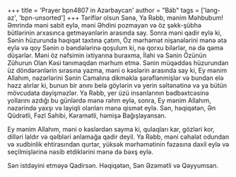 +++
title = 'Prayer bpn4807 in Azərbaycan'
author = "Báb"
tags = ['lang-az', 'bpn-unsorted']
+++
Təriflər olsun Sənə, Ya Rəbb, mənim Məhbubum! Əmrində məni sabit eylə, məni Əhdini pozmayan və öz şəkk-şübhə bütlərinin arxasınca getməyənlərin arasında say. Sonra məni qadir eylə ki, Sənin hüzurunda həqiqət taxtına çatım, Öz mərhəmət nişanələrini mənə əta eylə və qoy Sənin o bəndələrinə qoşulum ki, nə qorxu bilərlər, nə də qəmə düşərlər. Məni öz nəfsimin ixtiyarına buraxma, İlahi və Sənin Özünün Zühurun Olan Kəsi tanımaqdan mərhum etmə. Sənin müqəddəs hüzurundan üz döndərənlərin sırasına yazma, məni o kəslərin arasında say ki, Ey mənim Allahım, nəzərlərini Sənin Camalına dikməklə şərəflənmişlər və bundan elə həzz alırlar ki, bunun bir anını belə göylərin və yerin səltənətinə və ya bütün mövcudata dəyişməzlər. Ya Rəbb, yer üzü insanlarının bədbəxtcəsinə yollarını azdığı bu günlərdə mənə rəhm eylə, sonra, Ey mənim Allahım, nəzərində yaxşı və layiqli olanları mənə qismət eylə. Sən, həqiqətən, Ən Qüdrətli, Fəzl Sahibi, Kəramətli, həmişə Bağışlayansan.

Ey mənim Allahım, məni o kəslərdən sayma ki, qulaqları kar, gözləri kor, dilləri laldır və qəlbləri anlamağa qadir deyil. Ya Rəbb, məni cəhalət odundan və xudbinlik ehtirasından qurtar, yüksək mərhəmətinin fəzasına daxil eylə və seçilmişlərinə nəsib etdiklərini mənə də bəxş eylə.

Sən istdəyini etməyə Qadirsən. Həqiqətən, Sən Əzəmətli və Qəyyumsan.
